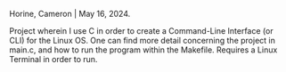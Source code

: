 Horine, Cameron  |  May 16, 2024. 

Project wherein I use C in order to create a Command-Line Interface (or CLI) for the Linux OS. 
One can find more detail concerning the project in main.c, and how to run the program within the Makefile. 
Requires a Linux Terminal in order to run. 
